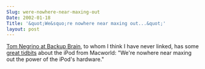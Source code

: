 ```yaml
---
Slug: were-nowhere-near-maxing-out
Date: 2002-01-18
Title: '&quot;We&squo;re nowhere near maxing out...&quot;'
layout: post
---
```



<a href="http://www.backupbrain.com/">Tom Negrino at Backup Brain</a>, to whom I think I have never linked, has some <a href="http://www.backupbrain.com/2002_01_13_archive.html#8756319">great tidbits</a> about the iPod from Macworld: &quot;We&#39;re nowhere near maxing out the power of the iPod&#39;s hardware.&quot;
